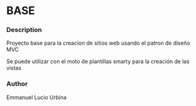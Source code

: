 # BASE

### Description
Proyecto base para la creacion de sitios web usando el patron de diseño MVC

Se puede utilizar con el moto de plantillas smarty para la creación de las vistas

### Author
Emmanuel Lucio Urbina